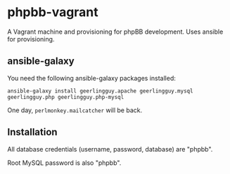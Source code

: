 # phpbb-vagrant

A Vagrant machine and provisioning for phpBB development. Uses ansible for
provisioning.

## ansible-galaxy

You need the following ansible-galaxy packages installed:

```
ansible-galaxy install geerlingguy.apache geerlingguy.mysql geerlingguy.php geerlingguy.php-mysql
```

One day, `perlmonkey.mailcatcher` will be back.

## Installation

All database credentials (username, password, database) are "phpbb".

Root MySQL password is also "phpbb".